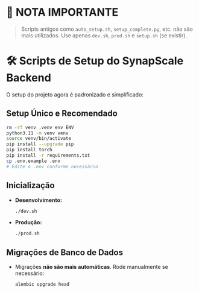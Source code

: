 # 🚨 NOTA IMPORTANTE
> Scripts antigos como `auto_setup.sh`, `setup_complete.py`, etc. não são mais utilizados. Use apenas `dev.sh`, `prod.sh` e `setup.sh` (se existir).

# 🛠️ Scripts de Setup do SynapScale Backend

O setup do projeto agora é padronizado e simplificado:

## Setup Único e Recomendado

```bash
rm -rf venv .venv env ENV
python3.11 -m venv venv
source venv/bin/activate
pip install --upgrade pip
pip install torch
pip install -r requirements.txt
cp .env.example .env
# Edite o .env conforme necessário
```

## Inicialização
- **Desenvolvimento:**
  ```bash
  ./dev.sh
  ```
- **Produção:**
  ```bash
  ./prod.sh
  ```

## Migrações de Banco de Dados
- Migrações **não são mais automáticas**. Rode manualmente se necessário:
  ```bash
  alembic upgrade head
  ```
